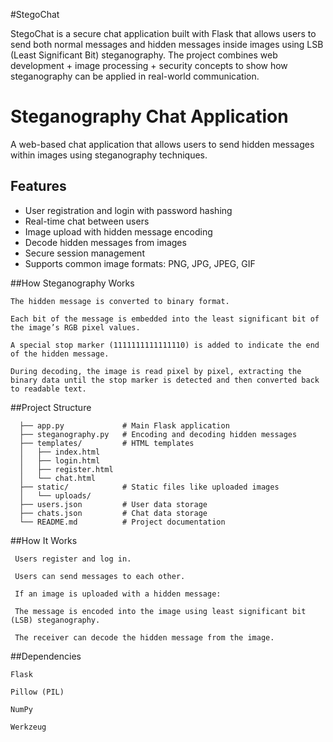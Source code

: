 #StegoChat 

 StegoChat is a secure chat application built with Flask that allows users to send both normal messages and hidden messages inside images using LSB (Least Significant Bit) steganography.
The project combines web development + image processing + security concepts to show how steganography can be applied in real-world communication.

# Steganography Chat Application

A web-based chat application that allows users to send hidden messages within images using steganography techniques.

## Features

- User registration and login with password hashing
- Real-time chat between users
- Image upload with hidden message encoding
- Decode hidden messages from images
- Secure session management
- Supports common image formats: PNG, JPG, JPEG, GIF

##How Steganography Works

    The hidden message is converted to binary format.
    
    Each bit of the message is embedded into the least significant bit of the image’s RGB pixel values.
    
    A special stop marker (1111111111111110) is added to indicate the end of the hidden message.
    
    During decoding, the image is read pixel by pixel, extracting the binary data until the stop marker is detected and then converted back to readable text.

  ##Project Structure

    
      ├── app.py             # Main Flask application
      ├── steganography.py   # Encoding and decoding hidden messages
      ├── templates/         # HTML templates
      │   ├── index.html
      │   ├── login.html
      │   ├── register.html
      │   └── chat.html
      ├── static/            # Static files like uploaded images
      │   └── uploads/
      ├── users.json         # User data storage
      ├── chats.json         # Chat data storage
      └── README.md          # Project documentation

##How It Works

     Users register and log in.
      
     Users can send messages to each other.
     
     If an image is uploaded with a hidden message:
     
     The message is encoded into the image using least significant bit (LSB) steganography.
     
     The receiver can decode the hidden message from the image.

##Dependencies

    Flask
    
    Pillow (PIL)
    
    NumPy
    
    Werkzeug
